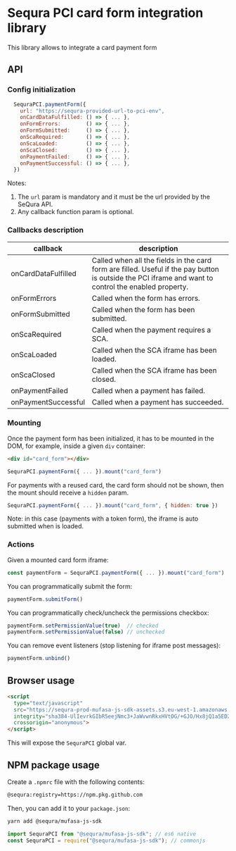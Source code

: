 # Sequra PCI card form integration library

This library allows to integrate a card payment form

## API


### Config initialization

```javascript
  SequraPCI.paymentForm({
    url: "https://sequra-provided-url-to-pci-env",
    onCardDataFulfilled: () => { ... },
    onFormErrors:        () => { ... },
    onFormSubmitted:     () => { ... },
    onScaRequired:       () => { ... },
    onScaLoaded:         () => { ... },
    onScaClosed:         () => { ... },
    onPaymentFailed:     () => { ... },
    onPaymentSuccessful: () => { ... },
  })
```

Notes:
  1. The `url` param is mandatory and it must be the url provided by the SeQura API.
  2. Any callback function param is optional.

### Callbacks description

| callback            | description                                                                                                                                          |
|---------------------|------------------------------------------------------------------------------------------------------------------------------------------------------|
| onCardDataFulfilled | Called when all the fields in the card form are filled. Useful if the pay button is outside the PCI iframe and want to control the enabled property. |
| onFormErrors        | Called when the form has errors.                                                                                                                     |
| onFormSubmitted     | Called when the form has been submitted.                                                                                                             |
| onScaRequired       | Called when the payment requires a SCA.                                                                                                              |
| onScaLoaded         | Called when the SCA iframe has been loaded.                                                                                                          |
| onScaClosed         | Called when the SCA iframe has been closed.                                                                                                          |
| onPaymentFailed     | Called when a payment has failed.                                                                                                                    |
| onPaymentSuccessful | Called when a payment has succeeded.                                                                                                                 |

### Mounting

Once the payment form has been initialized, it has to be mounted in the DOM, for example, inside a given `div` container:
```html
<div id="card_form"></div>
```

```javascript
SequraPCI.paymentForm({ ... }).mount("card_form")
```

For payments with a reused card, the card form should not be shown, then the mount should receive a `hidden` param.

```javascript
SequraPCI.paymentForm({ ... }).mount("card_form", { hidden: true })
```

Note: in this case (payments with a token form), the iframe is auto submitted when is loaded.

### Actions

Given a mounted card form iframe:
```javascript
const paymentForm = SequraPCI.paymentForm({ ... }).mount("card_form")
```

You can programmatically submit the form:
```javascript
paymentForm.submitForm()
```

You can programmatically check/uncheck the permissions checkbox: 
```javascript
paymentForm.setPermissionValue(true)  // checked
paymentForm.setPermissionValue(false) // unchecked
```

You can remove event listeners (stop listening for iframe post messages):
```javascript
paymentForm.unbind()
```


## Browser usage

```html
<script
  type="text/javascript"
  src="https://sequra-prod-mufasa-js-sdk-assets.s3.eu-west-1.amazonaws.com/v1.0.0/sequra-pci.js"
  integrity="sha384-UlIevrkGIbR5eejNmc3+JaWvwnRkxHVtOG/+GJO/Hx8jQ1a5ED2yUZzH6hwMrWui"
  crossorigin="anonymous">
</script>
```
This will expose the `SequraPCI` global var.

## NPM package usage

Create a `.npmrc` file with the following contents:

```bash
@sequra:registry=https://npm.pkg.github.com
```

Then, you can add it to your `package.json`:

```bash
yarn add @sequra/mufasa-js-sdk
```
```javascript
import SequraPCI from "@sequra/mufasa-js-sdk"; // es6 native
const SequraPCI = require("@sequra/mufasa-js-sdk"); // commonjs
```
